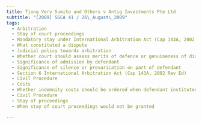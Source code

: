 ```yaml
---
title: Tjong Very Sumito and Others v Antig Investments Pte Ltd 
subtitle: "[2009] SGCA 41 / 26\_August\_2009"
tags:
  - Arbitration
  - Stay of court proceedings
  - Mandatory stay under International Arbitration Act (Cap 143A, 2002 Rev Ed)
  - What constituted a dispute
  - Judicial policy towards arbitration
  - Whether court should assess merits of defence or genuineness of dispute
  - Significance of admission by defendant
  - Significance of silence or prevarication on part of defendant
  - Section 6 International Arbitration Act (Cap 143A, 2002 Rev Ed)
  - Civil Procedure
  - Costs
  - Whether indemnity costs should be ordered when defendant instituted court proceedings in breach of arbitration clause
  - Civil Procedure
  - Stay of proceedings
  - When stay of court proceedings would not be granted

---
```


